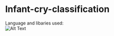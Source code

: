 # Infant-cry-classification










Language and libaries used:  
  ![Alt Text](https://librosa.org/doc/main/_static/librosa_logo_text.svg)
